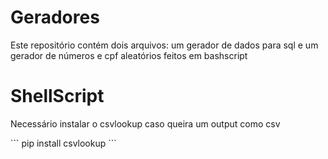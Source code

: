 # Geradores
<p>Este repositório contém dois arquivos: um gerador de dados para sql e um gerador de números e cpf aleatórios feitos em bashscript</p>

# ShellScript
<p>Necessário instalar o csvlookup caso queira um output como csv</p>
```
pip install csvlookup
```
